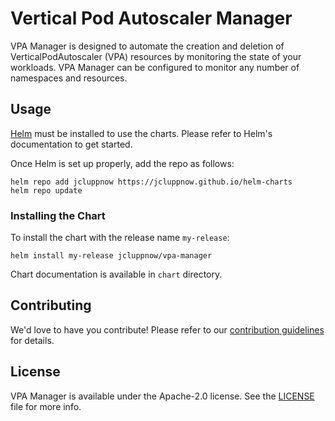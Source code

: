 # Vertical Pod Autoscaler Manager

VPA Manager is designed to automate the creation and deletion of VerticalPodAutoscaler (VPA) resources by monitoring the state of your workloads.
VPA Manager can be configured to monitor any number of namespaces and resources.

## Usage
[Helm](https://helm.sh/) must be installed to use the charts. Please refer to Helm's documentation to get started.

Once Helm is set up properly, add the repo as follows:

```console
helm repo add jcluppnow https://jcluppnow.github.io/helm-charts
helm repo update
```

### Installing the Chart

To install the chart with the release name `my-release`:

```console
helm install my-release jcluppnow/vpa-manager
```

Chart documentation is available in `chart` directory.

## Contributing

<!-- Keep full URL links to repo files because this README syncs from main to gh-pages.  -->
We'd love to have you contribute! Please refer to our [contribution guidelines](https://github.com/jcluppnow/vpa-manager/blob/main/CONTRIBUTING.md) for details.

## License
VPA Manager is available under the Apache-2.0 license. See the [LICENSE](https://github.com/jcluppnow/vpa-manager/blob/main/LICENSE) file for more info.

